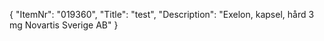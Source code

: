 {
  "ItemNr": "019360",
  "Title": "test",
  "Description": "Exelon, kapsel, hård 3 mg Novartis Sverige AB"
}